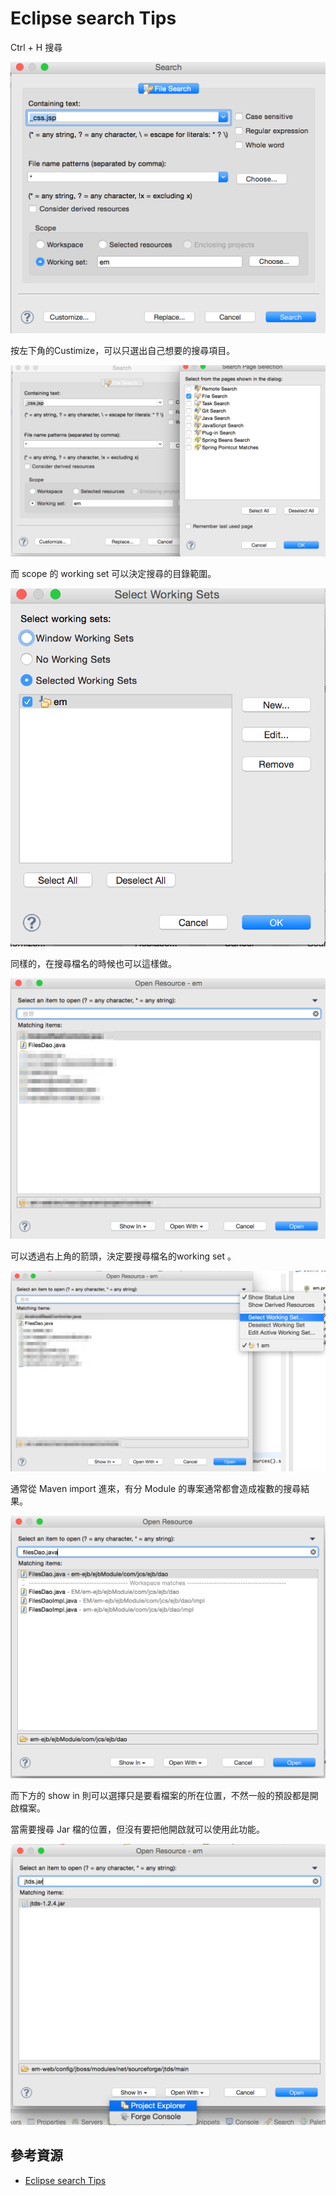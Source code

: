 # Eclipse search Tips

Ctrl + H 搜尋

![](search-01.png)

按左下角的Custimize，可以只選出自己想要的搜尋項目。

![](search-02.png)

而 scope 的 working set 可以決定搜尋的目錄範圍。

![](search-03.png)

同樣的，在搜尋檔名的時候也可以這樣做。

![](search-04.png)

可以透過右上角的箭頭，決定要搜尋檔名的working set 。

![](search-05.png)

通常從 Maven import 進來，有分 Module 的專案通常都會造成複數的搜尋結果。

![](search-06.png)

而下方的 show in 則可以選擇只是要看檔案的所在位置，不然一般的預設都是開啟檔案。

當需要搜尋 Jar 檔的位置，但沒有要把他開啟就可以使用此功能。

![](search-07.png)





## 參考資源
- [Eclipse search Tips](http://www.mastertheboss.com/eclipse/jboss-eclipse/eclipse-search-tips)